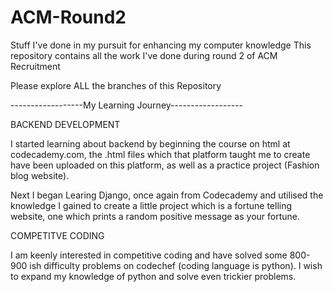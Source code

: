 # ACM-Round2
Stuff I've done in my pursuit for enhancing my computer knowledge
This repository contains all the work I've done during round 2 of ACM Recruitment

Please explore ALL the branches of this Repository


------------------My Learning Journey------------------

BACKEND DEVELOPMENT

I started learning about backend by beginning the course on html at codecademy.com, the .html files which that platform taught me to create have been uploaded on this platform, as well as a practice project (Fashion blog website).

Next I began Learing Django, once again from Codecademy and utilised the knowledge I gained to create a little project which is a fortune telling website, one which prints a random positive message as your fortune.

COMPETITVE CODING

I am keenly interested in competitive coding and have solved some 800-900 ish difficulty problems on codechef (coding language is python). I wish to expand my knowledge of python and solve even trickier problems.

